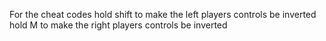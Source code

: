 For the cheat codes
hold shift to make the left players controls be inverted 
hold M to make the right players controls be inverted 
